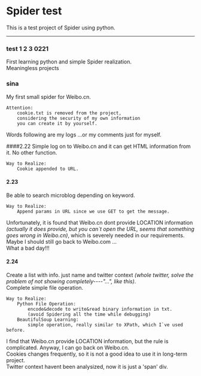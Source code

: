 # Spider test
This is a test project of Spider using python.

***
### test 1 2 3 0221
First learning python and simple Spider realization.</br>
Meaningless projects

### sina
My first small spider for Weibo.cn.</br>

	Attention:
		cookie.txt is removed from the project, 
		considering the security of my own information
		you can create it by yourself.

Words following  are my logs ...or my comments just for myself.

####2.22
Simple log on to Weibo.cn and it can get HTML information from it. No other function.
	
	Way to Realize:
		Cookie appended to URL.

#### 2.23
Be able to search microblog depending on keyword.</br>

	Way to Realize:
		Append params in URL since we use GET to get the message.
		
Unfortunately, it is found that Weibo.cn dont provide LOCATION information *(actually it does provide, but you can`t open the URL, seems that something goes wrong in Weibo.cn)*, which is severely needed in our requirements.
</br>Maybe I should still go back to Weibo.com ...</br>
What a bad day!!!

#### 2.24
Create a list with info. just name and twitter context *(whole twitter, solve the problem of not showing completely----"...", like this)*.</br>
Complete simple file operation.</br>

	Way to Realize:
		Python File Operation:
			encode&decode to write&read binary information in txt.
			(avoid Spidering all the time while debugging)
		BeautifulSoup Learning:
			simple operation, really similar to XPath, which I`ve used before.

I find that Weibo.cn provide LOCATION information, but the rule is complicated. Anyway, I can go back on Weibo.cn.</br>
Cookies changes frequently, so it is not a good idea to use it in long-term project.</br>
Twitter context havent been analysized, now it is just a 'span' div.

